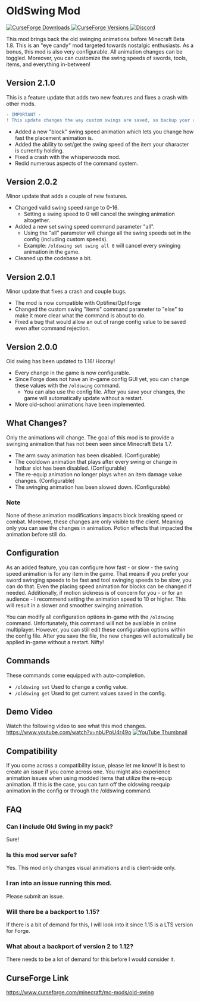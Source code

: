 # OldSwing Mod
[
![CurseForge Downloads](http://cf.way2muchnoise.eu/old-swing.svg)
![CurseForge Versions](http://cf.way2muchnoise.eu/versions/old-swing.svg)
](https://www.curseforge.com/minecraft/mc-mods/old-swing)
[
![Discord](https://img.shields.io/discord/452988045252100107?label=Discord)
](https://discordapp.com/invite/jWdfVh3)  

This mod brings back the old swinging animations before Minecraft Beta 1.8. This is an "eye candy" mod targeted towards nostalgic enthusiasts. As a bonus, this mod is also very configurable. All animation changes can be toggled. Moreover, you can customize the swing speeds of swords, tools, items, and everything in-between!

## Version 2.1.0
This is a feature update that adds two new features and fixes a crash with other mods.
```diff
- IMPORTANT -
! This update changes the way custom swings are saved, so backup your config if you have customized swing speeds.
```
- Added a new "block" swing speed animation which lets you change how fast the placement animation is.
- Added the ability to set/get the swing speed of the item your character is currently holding.
- Fixed a crash with the whisperwoods mod.
- Redid numerous aspects of the command system.

## Version 2.0.2
Minor update that adds a couple of new features.
- Changed valid swing speed range to 0-16.
  - Setting a swing speed to 0 will cancel the swinging animation altogether.
- Added a new set swing speed command parameter "all".
  - Using the "all" parameter will change all the swing speeds set in the config (including custom speeds).
  - Example: `/oldswing set swing all 0` will cancel every swinging animation in the game.
- Cleaned up the codebase a bit.  

## Version 2.0.1
Minor update that fixes a crash and couple bugs.
- The mod is now compatible with Optifine/Optiforge
- Changed the custom swing "items" command parameter to "else" to make it more clear what the command is about to do.
- Fixed a bug that would allow an out of range config value to be saved even after command rejection.

## Version 2.0.0
Old swing has been updated to 1.16! Hooray!
- Every change in the game is now configurable.
- Since Forge does not have an in-game config GUI yet, you can change these values with the `/oldswing` command.
  - You can also use the config file. After you save your changes, the game will automatically update without a restart.
- More old-school animations have been implemented.

## What Changes?
Only the animations will change. The goal of this mod is to provide a swinging animation that has not been seen since Minecraft Beta 1.7.
- The arm sway animation has been disabled. (Configurable)
- The cooldown animation that plays after every swing or change in hotbar slot has been disabled. (Configurable)
- The re-equip animation no longer plays when an item damage value changes. (Configurable)
- The swinging animation has been slowed down. (Configurable)

### Note
None of these animation modifications impacts block breaking speed or combat. Moreover, these changes are only visible to the client. Meaning only you can see the changes in animation. Potion effects that impacted the animation before still do.

## Configuration
As an added feature, you can configure how fast - or slow - the swing speed animation is for any item in the game. That means if you prefer your sword swinging speeds to be fast and tool swinging speeds to be slow, you can do that. Even the placing speed animation for blocks can be changed if needed. Additionally, if motion sickness is of concern for you - or for an audience - I recommend setting the animation speed to 10 or higher. This will result in a slower and smoother swinging animation.

You can modify all configuration options in-game with the `/oldswing` command. Unfortunately, this command will not be available in online multiplayer. However, you can still edit these configuration options within the config file. After you save the file, the new changes will automatically be applied in-game without a restart. Nifty!

## Commands
These commands come equipped with auto-completion.
- `/oldswing set` Used to change a config value.
- `/oldswing get` Used to get current values saved in the config.

## Demo Video
Watch the following video to see what this mod changes. https://www.youtube.com/watch?v=nbUPpU4r49o
[![YouTube Thumbnail](https://cdn.discordapp.com/attachments/800426030996389929/812830411969265684/yt_thumbdesign.png)](https://www.youtube.com/watch?v=nbUPpU4r49o "Old Swing Mod Ver. 2 (Demo)")

## Compatibility
If you come across a compatibility issue, please let me know! It is best to create an issue if you come across one. You might also experience animation issues when using modded items that utilize the re-equip animation. If this is the case, you can turn off the oldswing reequip animation in the config or through the /oldswing command.

## FAQ
### Can I include Old Swing in my pack?
Sure!

### Is this mod server safe?
Yes. This mod only changes visual animations and is client-side only.

### I ran into an issue running this mod.
Please submit an issue.

### Will there be a backport to 1.15?
If there is a bit of demand for this, I will look into it since 1.15 is a LTS version for Forge.

### What about a backport of version 2 to 1.12?
There needs to be a lot of demand for this before I would consider it.

## CurseForge Link
https://www.curseforge.com/minecraft/mc-mods/old-swing
